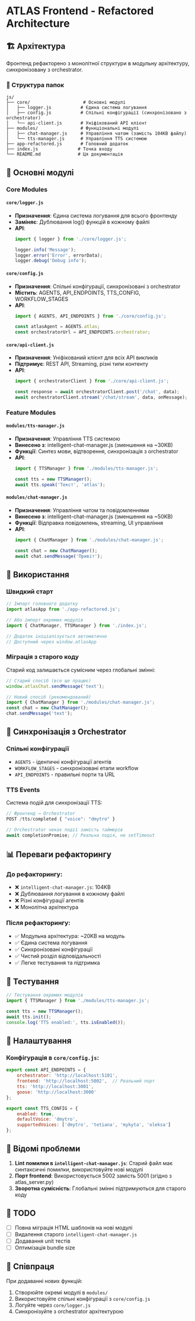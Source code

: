 # ATLAS Frontend - Refactored Architecture

## 🏗️ Архітектура

Фронтенд рефакторено з монолітної структури в модульну архітектуру, синхронізовану з orchestrator.

### 📁 Структура папок

```
js/
├── core/                    # Основні модулі
│   ├── logger.js           # Єдина система логування
│   ├── config.js           # Спільні конфігурації (синхронізовано з orchestrator)
│   └── api-client.js       # Уніфікований API клієнт
├── modules/                # Функціональні модулі
│   ├── chat-manager.js     # Управління чатом (замість 104KB файлу)
│   └── tts-manager.js      # Управління TTS системою
├── app-refactored.js       # Головний додаток
├── index.js               # Точка входу
└── README.md              # Ця документація
```

## 🔧 Основні модулі

### Core Modules

#### `core/logger.js`
- **Призначення**: Єдина система логування для всього фронтенду
- **Заміняє**: Дублювання log() функцій в кожному файлі
- **API**:
  ```javascript
  import { logger } from './core/logger.js';
  
  logger.info('Message');
  logger.error('Error', errorData);
  logger.debug('Debug info');
  ```

#### `core/config.js`
- **Призначення**: Спільні конфігурації, синхронізовані з orchestrator
- **Містить**: AGENTS, API_ENDPOINTS, TTS_CONFIG, WORKFLOW_STAGES
- **API**:
  ```javascript
  import { AGENTS, API_ENDPOINTS } from './core/config.js';
  
  const atlasAgent = AGENTS.atlas;
  const orchestratorUrl = API_ENDPOINTS.orchestrator;
  ```

#### `core/api-client.js`
- **Призначення**: Уніфікований клієнт для всіх API викликів
- **Підтримує**: REST API, Streaming, різні типи контенту
- **API**:
  ```javascript
  import { orchestratorClient } from './core/api-client.js';
  
  const response = await orchestratorClient.post('/chat', data);
  await orchestratorClient.stream('/chat/stream', data, onMessage);
  ```

### Feature Modules

#### `modules/tts-manager.js`
- **Призначення**: Управління TTS системою
- **Винесено з**: intelligent-chat-manager.js (зменшення на ~30KB)
- **Функції**: Синтез мови, відтворення, синхронізація з orchestrator
- **API**:
  ```javascript
  import { TTSManager } from './modules/tts-manager.js';
  
  const tts = new TTSManager();
  await tts.speak('Текст', 'atlas');
  ```

#### `modules/chat-manager.js`
- **Призначення**: Управління чатом та повідомленнями
- **Винесено з**: intelligent-chat-manager.js (зменшення на ~50KB)
- **Функції**: Відправка повідомлень, streaming, UI управління
- **API**:
  ```javascript
  import { ChatManager } from './modules/chat-manager.js';
  
  const chat = new ChatManager();
  await chat.sendMessage('Привіт');
  ```

## 🚀 Використання

### Швидкий старт

```javascript
// Імпорт головного додатку
import atlasApp from './app-refactored.js';

// Або імпорт окремих модулів
import { ChatManager, TTSManager } from './index.js';

// Додаток ініціалізується автоматично
// Доступний через window.atlasApp
```

### Міграція з старого коду

Старий код залишається сумісним через глобальні змінні:

```javascript
// Старий спосіб (все ще працює)
window.atlasChat.sendMessage('text');

// Новий спосіб (рекомендований)
import { ChatManager } from './modules/chat-manager.js';
const chat = new ChatManager();
chat.sendMessage('text');
```

## 🔄 Синхронізація з Orchestrator

### Спільні конфігурації
- `AGENTS` - ідентичні конфігурації агентів
- `WORKFLOW_STAGES` - синхронізовані етапи workflow
- `API_ENDPOINTS` - правильні порти та URL

### TTS Events
Система подій для синхронізації TTS:
```javascript
// Фронтенд → Orchestrator
POST /tts/completed { "voice": "dmytro" }

// Orchestrator чекає події замість таймерів
await completionPromise; // Реальна подія, не setTimeout
```

## 📊 Переваги рефакторингу

### До рефакторингу:
- ❌ `intelligent-chat-manager.js`: 104KB
- ❌ Дублювання логування в кожному файлі
- ❌ Різні конфігурації агентів
- ❌ Монолітна архітектура

### Після рефакторингу:
- ✅ Модульна архітектура: ~20KB на модуль
- ✅ Єдина система логування
- ✅ Синхронізовані конфігурації
- ✅ Чистий розділ відповідальності
- ✅ Легке тестування та підтримка

## 🧪 Тестування

```javascript
// Тестування окремих модулів
import { TTSManager } from './modules/tts-manager.js';

const tts = new TTSManager();
await tts.init();
console.log('TTS enabled:', tts.isEnabled());
```

## 🔧 Налаштування

### Конфігурація в `core/config.js`:

```javascript
export const API_ENDPOINTS = {
    orchestrator: 'http://localhost:5101',
    frontend: 'http://localhost:5002',  // Реальний порт
    tts: 'http://localhost:3001',
    goose: 'http://localhost:3000'
};

export const TTS_CONFIG = {
    enabled: true,
    defaultVoice: 'dmytro',
    supportedVoices: ['dmytro', 'tetiana', 'mykyta', 'oleksa']
};
```

## 🚨 Відомі проблеми

1. **Lint помилки в `intelligent-chat-manager.js`**: Старий файл має синтаксичні помилки, використовуйте нові модулі
2. **Порт frontend**: Використовується 5002 замість 5001 (згідно з atlas_server.py)
3. **Зворотна сумісність**: Глобальні змінні підтримуються для старого коду

## 📝 TODO

- [ ] Повна міграція HTML шаблонів на нові модулі
- [ ] Видалення старого `intelligent-chat-manager.js`
- [ ] Додавання unit тестів
- [ ] Оптимізація bundle size

## 🤝 Співпраця

При додаванні нових функцій:
1. Створюйте окремі модулі в `modules/`
2. Використовуйте спільні конфігурації з `core/config.js`
3. Логуйте через `core/logger.js`
4. Синхронізуйте з orchestrator архітектурою
